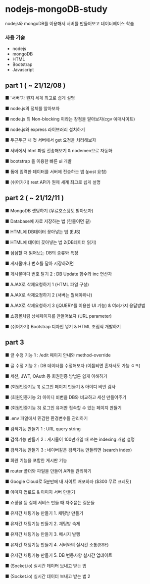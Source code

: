 # nodejs-mongoDB-study
nodejs와 mongoDB를 이용해서 서버를 만들어보고 데이터베이스 학습


### 사용 기술
- nodejs
- mongoDB
- HTML
- Bootstrap
- Javascript

## part 1 ( ~ 21/12/08 )

■ '서버'가 뭔지 세계 최고로 쉽게 설명

■ node.js의 정체를 알아보자

■ node.js 의 Non-blocking 이라는 장점을 알아보자(cgv 예매사이트)

■ node.js와 express 라이브러리 설치하기

■ 두근두근 내 첫 서버에서 get 요청을 처리해보자

■ 서버에서 html 파일 전송해보기 & nodemen으로 자동화

■ bootstrap 을 이용한 빠른 ui 개발

■ 폼에 입력한 데이터를 서버에 전송하는 법 (post 요청)

■ (쉬어가기) rest API가 뭔제 세계 최고로 쉽게 설명

## part 2 ( ~ 21/12/11 )

■ MongoDB 셋팅하기 (무료호스팅도 받아보자)

■ Database에 자료 저장하는 법 (한줄이면 끝)

■ HTML에 DB데이터 꽂아넣는 법 (EJS) 

■ HTML에 데이터 꽂아넣는 법 2(DB데이터 읽기)

■ 심심할 때 읽어보는 DB의 종류와 특징

■ 게시물마다 번호를 달아 저장하려면

■ 게시물마다 번호 달기 2 : DB Update 함수와 inc 연산자

■ AJAX로 삭제요청하기 1 (HTML 파일 구성)

■ AJAX로 삭제요청하기 2 (서버는 뭘해야하나)

■ AJAX로 삭제요청하기 3 (jQUERY를 이용한 UI 기능) & 여러가지 응답방법

■ 쇼핑몰처럼 상세페이지를 만들어보자 (URL parameter)

■ (쉬어가기) Bootstrap 디자인 넣기 & HTML 조립식 개발하기


## part 3

■ 글 수정 기능 1 : /edit 페이지 안내와 method-override

■ 글 수정 기능 2 : DB 데이터를 수정해보자 (이쯤되면 혼자서도 가능 ㅇㅋ)

■ 세션, JWT, OAuth 등 회원인증 방법론 쉽게 이해하기

■ (회원인증기능 1) 로그인 페이지 만들기 & 아이디 비번 검사

■ (회원인증기능 2) 아이디 비번을 DB와 비교하고 세션 만들어주기

■ (회원인증기능 3) 로그인 유저만 접속할 수 있는 페이지 만들기

■ .env 파일에서 민감한 환경변수들 관리하기

■ 검색기능 만들기 1 : URL query string

■ 검색기능 만들기 2 : 게시물이 100만개일 때 쓰는 indexing 개념 설명

■ 검색기능 만들기 3 : 네이버같은 검색기능 만들려면 (search index)

■ 회원 기능을 포함한 게시판 기능

■ router 폴더와 파일을 만들어 API들 관리하기

■ Google Cloud로 5분만에 내 사이트 배포하자 ($300 무료 크레딧)

■ 이미지 업로드 & 이미지 서버 만들기

■ 쇼핑몰 등 실제 서비스 만들 때 자주묻는 질문들

■ 유저간 채팅기능 만들기 1. 채팅방 만들기

■ 유저간 채팅기능 만들기 2. 채팅방 숙제

■ 유저간 채팅기능 만들기 3. 메시지 발행

■ 유저간 채팅기능 만들기 4. 서버와의 실시간 소통(SSE)

■ 유저간 채팅기능 만들기 5. DB 변동사항 실시간 업데이트

■ (Socket.io) 실시간 데이터 보내고 받는 법

■ (Socket.io) 실시간 데이터 보내고 받는 법 2






